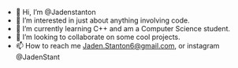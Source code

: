 - 👋 Hi, I’m @Jadenstanton
- 👀 I’m interested in just about anything involving code.
- 🌱 I’m currently learning C++ and am a Computer Science student.
- 💞️ I’m looking to collaborate on some cool projects.
- 📫 How to reach me Jaden.Stanton6@gmail.com, or instagram @JadenStant

<!---
Jadenstanton/Jadenstanton is a ✨ special ✨ repository because its `README.md` (this file) appears on your GitHub profile.
You can click the Preview link to take a look at your changes.
--->
